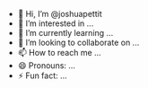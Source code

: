 - 👋 Hi, I’m @joshuapettit
- 👀 I’m interested in ...
- 🌱 I’m currently learning ...
- 💞️ I’m looking to collaborate on ...
- 📫 How to reach me ...
- 😄 Pronouns: ...
- ⚡ Fun fact: ...

<!---
joshuapettit/joshuapettit is a ✨ special ✨ repository because its `README.md` (this file) appears on your GitHub profile.
You can click the Preview link to take a look at your changes.
--->
